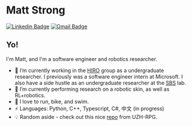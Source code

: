 # Matt Strong
[![Linkedin Badge](https://img.shields.io/badge/-matthewhstrong-blue?style=flat-square&logo=Linkedin&logoColor=white&link=https://www.linkedin.com/in/matthewhstrong/)](https://www.linkedin.com/in/matthewhstrong/)
[![Gmail Badge](https://img.shields.io/badge/-matthew.h.strong@gmail.com-c14438?style=flat-square&logo=Gmail&logoColor=white&link=mailto:matthew.h.strong@gmail.com)](mailto:matthew.h.strong@gmail.com)

## Yo!

I'm Matt, and I'm a software engineer and robotics researcher.

- :robot: I’m currently working in the [HIRO](https://github.com/HIRO-group) group as a undergraduate researcher. I previously was a software engineer intern at Microsoft. I also have a side hustle as an undergraduate researcher at the [SBS](https://www.colorado.edu/lab/sbs) lab.
- 🌱 I’m currently performing research on a robotic skin, as well as RL+robotics.
- :runner: I love to run, bike, and swim.
-  ⚡ Languages: Python, C++, Typescript, C#, 中文 (in progress)
- :bulb: Random aside - check out this nice [repo](https://github.com/uzh-rpg/flightmare) from UZH-RPG.

